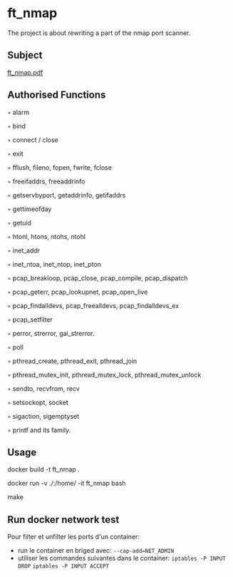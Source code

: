 # ft_nmap

The project is about rewriting a part of the nmap port scanner.

## Subject

[ft_nmap.pdf](https://github.com/C-Chafik/ft_nmap/files/11008768/ft_nmap.pdf)


## Authorised Functions

◦ alarm

◦ bind

◦ connect / close

◦ exit

◦ fflush, fileno, fopen, fwrite, fclose

◦ freeifaddrs, freeaddrinfo

◦ getservbyport, getaddrinfo, getifaddrs

◦ gettimeofday

◦ getuid

◦ htonl, htons, ntohs, ntohl

◦ inet_addr

◦ inet_ntoa, inet_ntop, inet_pton

◦ pcap_breakloop, pcap_close, pcap_compile, pcap_dispatch

◦ pcap_geterr, pcap_lookupnet, pcap_open_live

◦ pcap_findalldevs, pcap_freealldevs, pcap_findalldevs_ex

◦ pcap_setfilter

◦ perror, strerror, gai_strerror.

◦ poll

◦ pthread_create, pthread_exit, pthread_join

◦ pthread_mutex_init, pthread_mutex_lock, pthread_mutex_unlock

◦ sendto, recvfrom, recv

◦ setsockopt, socket

◦ sigaction, sigemptyset

◦ printf and its family.

## Usage

docker build -t ft_nmap .

docker run -v ./:/home/ -it ft_nmap bash

make

## Run docker network test

Pour filter et unfilter les ports d'un container:
- run le container en briged avec:
	`--cap-add=NET_ADMIN`
- utiliser les commandes suivantes dans le container:
	`iptables -P INPUT DROP`
	`iptables -P INPUT ACCEPT`